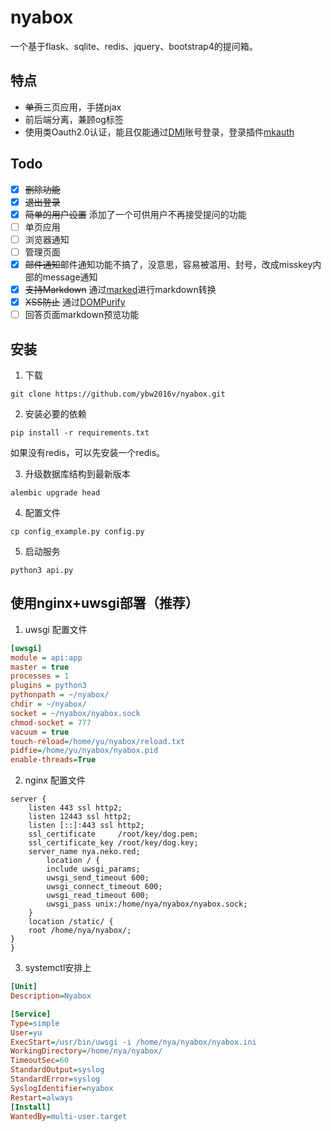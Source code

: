 # nyabox

一个基于flask、sqlite、redis、jquery、bootstrap4的提问箱。

## 特点

* ~~单页~~三页应用，手搓pjax
* 前后端分离，兼顾og标签
* 使用类Oauth2.0认证，能且仅能通过[DMI](https://m.dogcraft.top)账号登录，登录插件[mkauth](https://github.com/ybw2016v/mkauth)

## Todo

- [x] ~~删除功能~~
- [x] ~~退出登录~~
- [x] ~~简单的用户设置~~ 添加了一个可供用户不再接受提问的功能
- [ ] 单页应用
- [ ] 浏览器通知
- [ ] 管理页面
- [x] ~~邮件通知~~邮件通知功能不搞了，没意思，容易被滥用、封号，改成misskey内部的message通知
- [x] ~~支持Markdown~~ 通过[marked](https://github.com/markedjs/marked)进行markdown转换
- [x] ~~XSS防止~~ 通过[DOMPurify](https://github.com/cure53/DOMPurify)
- [ ] 回答页面markdown预览功能

## 安装

1. 下载

```shell
git clone https://github.com/ybw2016v/nyabox.git
```

2. 安装必要的依赖

```
pip install -r requirements.txt
```

如果没有redis，可以先安装一个redis。

3. 升级数据库结构到最新版本

```
alembic upgrade head
```

4. 配置文件

```
cp config_example.py config.py
```

5. 启动服务

```
python3 api.py
```

## 使用nginx+uwsgi部署（推荐）

1. uwsgi 配置文件

```ini
[uwsgi]
module = api:app
master = true
processes = 1
plugins = python3
pythonpath = ~/nyabox/
chdir = ~/nyabox/
socket = ~/nyabox/nyabox.sock
chmod-socket = 777
vacuum = true
touch-reload=/home/yu/nyabox/reload.txt
pidfie=/home/yu/nyabox/nyabox.pid
enable-threads=True
```


2. nginx 配置文件

```nginx
server {
    listen 443 ssl http2;
    listen 12443 ssl http2;
    listen [::]:443 ssl http2;
    ssl_certificate     /root/key/dog.pem;
    ssl_certificate_key /root/key/dog.key;
    server_name nya.neko.red;
        location / {
        include uwsgi_params;
        uwsgi_send_timeout 600;
        uwsgi_connect_timeout 600;   
        uwsgi_read_timeout 600;
        uwsgi_pass unix:/home/nya/nyabox/nyabox.sock;
    }
    location /static/ {
    root /home/nya/nyabox/;
}
}
```

3. systemctl安排上

```ini
[Unit]
Description=Nyabox

[Service]
Type=simple
User=yu     
ExecStart=/usr/bin/uwsgi -i /home/nya/nyabox/nyabox.ini    
WorkingDirectory=/home/nya/nyabox/         
TimeoutSec=60
StandardOutput=syslog
StandardError=syslog
SyslogIdentifier=nyabox
Restart=always
[Install]
WantedBy=multi-user.target

```

